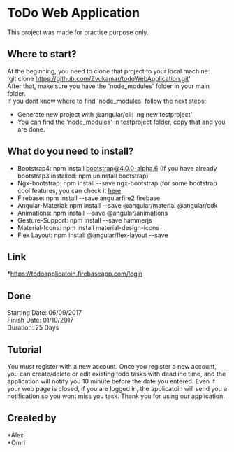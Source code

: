 # ToDo Web Application

This project was made for practise purpose only.

## Where to start?
At the beginning, you need to clone that project to your local machine:<br/>
'git clone https://github.com/Zvukamar/todoWebApplication.git' <br/>
After that, make sure you have the 'node_modules' folder in your main folder. </br>
If you dont know where to find 'node_modules' follow the next steps:
  * Generate new project with @angular/cli: 'ng new testproject'
  * You can find the 'node_modules' in testproject folder, copy that and you are done.

## What do you need to install?

* Bootstrap4: npm install bootstrap@4.0.0-alpha.6 (If you have already bootstrap3 installed: npm uninstall bootstrap)
* Ngx-bootstrap: npm install --save ngx-bootstrap (for some bootstrap cool features, you can check it [here](https://valor-software.com/ngx-bootstrap/index-bs4.html#/)
* Firebase: npm install --save angularfire2 firebase
* Angular-Material: npm install --save @angular/material @angular/cdk
* Animations: npm install --save @angular/animations
* Gesture-Support: npm install --save hammerjs
* Material-Icons: npm install material-design-icons
* Flex Layout: npm install @angular/flex-layout --save

## Link

*https://todoapplicatoin.firebaseapp.com/login

## Done

Starting Date: 06/09/2017<br>
Finish Date: 01/10/2017<br>
Duration: 25 Days

## Tutorial

You must register with a new account.
Once you register a new account, you can create/delete or edit existing todo tasks 
with deadline time, and the application will notify you 10 minute before 
the date you entered.
Even if your web page is closed, if you are logged in, the applicatoin will
send you a notification so you wont miss you task.
Thank you for using our application.


## Created by

*Alex<br>
*Omri
